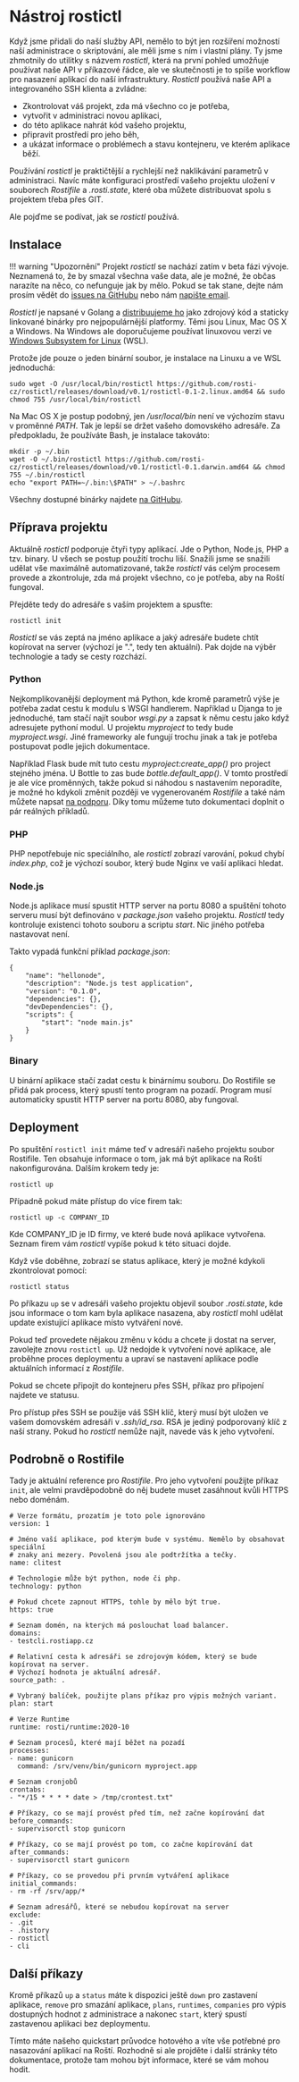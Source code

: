 # Nástroj rostictl

Když jsme přidali do naší služby API, nemělo to být jen rozšíření možností naší administrace o skriptování, ale měli jsme s ním i vlastní plány. Ty jsme zhmotnily do utilitky s názvem *rostictl*, která na první pohled umožňuje používat naše API v příkazové řádce, ale ve skutečnosti je to spíše workflow pro nasazení aplikací do naší infrastruktury. *Rostictl* používá naše API a integrovaného SSH klienta a zvládne:

* Zkontrolovat váš projekt, zda má všechno co je potřeba,
* vytvořit v administraci novou aplikaci,
* do této aplikace nahrát kód vašeho projektu,
* připravit prostředí pro jeho běh,
* a ukázat informace o problémech a stavu kontejneru, ve kterém aplikace běží.

Používání *rostictl* je praktičtější a rychlejší než naklikávání parametrů v administraci. Navíc máte konfiguraci prostředí vašeho projektu uložení v souborech *Rostifile* a *.rosti.state*, které oba můžete distribuovat spolu s projektem třeba přes GIT.

Ale pojďme se podívat, jak se *rostictl* používá.

## Instalace

!!! warning "Upozornění"
    Projekt *rostictl* se nachází zatím v beta fázi vývoje. Neznamená to, že by smazal všechna vaše data, ale je možné, že občas narazíte na něco, co nefunguje jak by mělo. Pokud se tak stane, dejte nám prosím vědět do [issues na GitHubu](https://github.com/rosti-cz/rostictl/issues) nebo nám [napište email](mailto:podpora@rosti.cz).

*Rostictl* je napsané v Golang a [distribuujeme ho](https://github.com/rosti-cz/rostictl/releases) jako zdrojový kód a staticky linkované binárky pro nejpopulárnější platformy. Těmi jsou Linux, Mac OS X a Windows. Na Windows ale doporučujeme používat linuxovou verzi ve [Windows Subsystem for Linux](https://docs.microsoft.com/en-us/windows/wsl/install-win10) (WSL).

Protože jde pouze o jeden binární soubor, je instalace na Linuxu a ve WSL jednoduchá:

    sudo wget -O /usr/local/bin/rostictl https://github.com/rosti-cz/rostictl/releases/download/v0.1/rostictl-0.1-2.linux.amd64 && sudo chmod 755 /usr/local/bin/rostictl

Na Mac OS X je postup podobný, jen */usr/local/bin* není ve výchozím stavu v proměnné *PATH*. Tak je lepší se držet vašeho domovského adresáře. Za předpokladu, že používáte Bash, je instalace takováto:

    mkdir -p ~/.bin
    wget -O ~/.bin/rostictl https://github.com/rosti-cz/rostictl/releases/download/v0.1/rostictl-0.1.darwin.amd64 && chmod 755 ~/.bin/rostictl
    echo "export PATH=~/.bin:\$PATH" > ~/.bashrc

Všechny dostupné binárky najdete [na GitHubu](https://github.com/rosti-cz/rostictl/releases).

## Příprava projektu

Aktuálně *rostictl* podporuje čtyři typy aplikací. Jde o Python, Node.js, PHP a tzv. binary. U všech se postup použití trochu liší. Snažili jsme se snažili udělat vše maximálně automatizované, takže *rostictl* vás celým procesem provede a zkontroluje, zda má projekt všechno, co je potřeba, aby na Roští fungoval.

Přejděte tedy do adresáře s vaším projektem a spusťte:

    rostictl init

*Rostictl* se vás zeptá na jméno aplikace a jaký adresáře budete chtít kopírovat na server (výchozí je ".", tedy ten aktuální). Pak dojde na výběr technologie a tady se cesty rozchází.

### Python

Nejkomplikovanější deployment má Python, kde kromě parametrů výše je potřeba zadat cestu k modulu s WSGI handlerem. Například u Djanga to je jednoduché, tam stačí najít soubor *wsgi.py* a zapsat k němu cestu jako když adresujete pythoní modul. U projektu *myproject* to tedy bude *myproject.wsgi*. Jiné frameworky ale fungují trochu jinak a tak je potřeba postupovat podle jejich dokumentace.

Například Flask bude mít tuto cestu *myproject:create_app()* pro project stejného jména. U Bottle to zas bude *bottle.default_app()*. V tomto prostředí je ale více proměnných, takže pokud si náhodou s nastavením neporadíte, je možné ho kdykoli změnit později ve vygenerovaném *Rostifile* a také nám můžete napsat [na podporu](mailto:podpora@rosti.cz). Díky tomu můžeme tuto dokumentaci doplnit o pár reálných příkladů.

### PHP

PHP nepotřebuje nic speciálního, ale *rostictl* zobrazí varování, pokud chybí *index.php*, což je výchozí soubor, který bude Nginx ve vaší aplikaci hledat.

### Node.js

Node.js aplikace musí spustit HTTP server na portu 8080 a spuštění tohoto serveru musí být definováno v *package.json* vašeho projektu. *Rostictl* tedy kontroluje existenci tohoto souboru a scriptu *start*. Nic jiného potřeba nastavovat není.

Takto vypadá funkční příklad *package.json*:

    {
        "name": "hellonode",
        "description": "Node.js test application",
        "version": "0.1.0",
        "dependencies": {},
        "devDependencies": {},
        "scripts": {
            "start": "node main.js"
        }
    }

### Binary

U binární aplikace stačí zadat cestu k binárnímu souboru. Do Rostifile se přidá pak process, který spustí tento program na pozadí. Program musí automaticky spustit HTTP server na portu 8080, aby fungoval.

## Deployment

Po spuštění `rostictl init` máme teď v adresáři našeho projektu soubor Rostifile. Ten obsahuje informace o tom, jak má být aplikace na Roští nakonfigurována. Dalším krokem tedy je:

    rostictl up

Případně pokud máte přístup do více firem tak:

    rostictl up -c COMPANY_ID

Kde COMPANY_ID je ID firmy, ve které bude nová aplikace vytvořena. Seznam firem vám *rostictl* vypíše pokud k této situaci dojde.

Když vše doběhne, zobrazí se status aplikace, který je možné kdykoli zkontrolovat pomocí:

    rostictl status

Po příkazu `up` se v adresáři vašeho projektu objevil soubor *.rosti.state*, kde jsou informace o tom kam byla aplikace nasazena, aby *rostictl* mohl udělat update existující aplikace místo vytváření nové.

Pokud teď provedete nějakou změnu v kódu a chcete ji dostat na server, zavolejte znovu `rostictl up`. Už nedojde k vytvoření nové aplikace, ale proběhne proces deploymentu a upraví se nastavení aplikace podle aktuálních informací z *Rostifile*.

Pokud se chcete připojit do kontejneru přes SSH, příkaz pro připojení najdete ve statusu.

Pro přístup přes SSH se použije váš SSH klíč, který musí být uložen ve vašem domovském adresáři v *.ssh/id_rsa*. RSA je jediný podporovaný klíč z naší strany. Pokud ho *rostictl* nemůže najít, navede vás k jeho vytvoření.

## Podrobně o Rostifile

Tady je aktuální reference pro *Rostifile*. Pro jeho vytvoření použijte příkaz `init`, ale velmi pravděpodobně do něj budete muset zasáhnout kvůli HTTPS nebo doménám.

    # Verze formátu, prozatím je toto pole ignorováno
    version: 1
    
    # Jméno vaší aplikace, pod kterým bude v systému. Nemělo by obsahovat speciální
    # znaky ani mezery. Povolená jsou ale podtržítka a tečky.
    name: clitest
    
    # Technologie může být python, node či php.
    technology: python
    
    # Pokud chcete zapnout HTTPS, tohle by mělo být true.
    https: true
    
    # Seznam domén, na kterých má poslouchat load balancer.
    domains:
    - testcli.rostiapp.cz
    
    # Relativní cesta k adresáři se zdrojovým kódem, který se bude kopírovat na server.
    # Výchozí hodnota je aktuální adresář.
    source_path: .
    
    # Vybraný balíček, použijte plans příkaz pro výpis možných variant.
    plan: start
    
    # Verze Runtime
    runtime: rosti/runtime:2020-10
    
    # Seznam procesů, které mají běžet na pozadí
    processes:
    - name: gunicorn
      command: /srv/venv/bin/gunicorn myproject.app
    
    # Seznam cronjobů
    crontabs:
    - "*/15 * * * * date > /tmp/crontest.txt"
    
    # Příkazy, co se mají provést před tím, než začne kopírování dat
    before_commands:
    - supervisorctl stop gunicorn
    
    # Příkazy, co se mají provést po tom, co začne kopírování dat
    after_commands:
    - supervisorctl start gunicorn
    
    # Příkazy, co se provedou při prvním vytváření aplikace
    initial_commands:
    - rm -rf /srv/app/*
    
    # Seznam adresářů, které se nebudou kopírovat na server
    exclude:
    - .git
    - .history
    - rostictl
    - cli


## Další příkazy

Kromě příkazů `up` a `status` máte k dispozici ještě `down` pro zastavení aplikace, `remove` pro smazání aplikace, `plans`, `runtimes`, `companies` pro výpis dostupných hodnot z administrace a nakonec `start`, který spustí zastavenou aplikaci bez deploymentu.

Tímto máte našeho quickstart průvodce hotového a víte vše potřebné pro nasazování aplikací na Roští. Rozhodně si ale projděte i další stránky této dokumentace, protože tam mohou být informace, které se vám mohou hodit.


